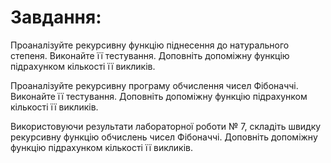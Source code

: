 # Завдання:
Проаналізуйте рекурсивну функцію піднесення до натурального степеня. Виконайте її тестування. Доповніть допоміжну функцію підрахунком кількості її викликів.

Проаналізуйте рекурсивну програму обчислення чисел Фібоначчі. Виконайте її тестування. Доповніть допоміжну функцію підрахунком кількості її викликів.

Використовуючи результати лабораторної роботи № 7, складіть швидку рекурсивну функцію обчислень чисел Фібоначчі. Доповніть допоміжну функцію підрахунком кількості її викликів.
